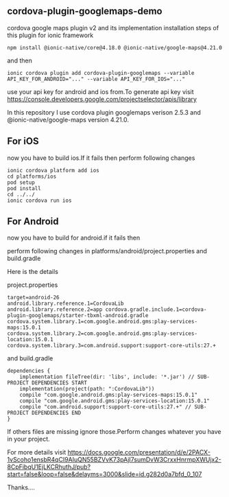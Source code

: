 ## cordova-plugin-googlemaps-demo
cordova google maps plugin v2 and its implementation installation steps of this plugin for ionic framework

```
npm install @ionic-native/core@4.18.0 @ionic-native/google-maps@4.21.0 
```

and then 

```
ionic cordova plugin add cordova-plugin-googlemaps --variable API_KEY_FOR_ANDROID="..." --variable API_KEY_FOR_IOS="..." 
```

use your api key for android and ios from.To generate api key visit https://console.developers.google.com/projectselector/apis/library

In this repository I use cordova plugin googlemaps verison 2.5.3 and @ionic-native/google-maps version 4.21.0.


## For iOS
now you have to build ios.If it fails then
perform following changes 

````
ionic cordova platform add ios
cd platforms/ios
pod setup
pod install
cd ../../
ionic cordova run ios
````

## For Android
now you have to build for android.if it fails then

perform following changes in platforms/android/project.properties and build.gradle

Here is the details

project.properties

```
target=android-26 
android.library.reference.1=CordovaLib 
android.library.reference.2=app cordova.gradle.include.1=cordova-plugin-googlemaps/starter-tbxml-android.gradle
cordova.system.library.1=com.google.android.gms:play-services-maps:15.0.1
cordova.system.library.2=com.google.android.gms:play-services-location:15.0.1
cordova.system.library.3=com.android.support:support-core-utils:27.+
```

and build.gradle
```
dependencies { 
    implementation fileTree(dir: 'libs', include: '*.jar') // SUB-PROJECT DEPENDENCIES START 
    implementation(project(path: ":CordovaLib")) 
    compile "com.google.android.gms:play-services-maps:15.0.1" 
    compile "com.google.android.gms:play-services-location:15.0.1" 
    compile "com.android.support:support-core-utils:27.+" // SUB-PROJECT DEPENDENCIES END 
}
```
If others files are missing ignore those.Perform changes whatever you have in your project.

For more details visit https://docs.google.com/presentation/d/e/2PACX-1vScoho1ensbR4qCI9AIuQN55BZVvK73pAjI7sumDvW3CrxxHnrmpXWUjx2-8CpFibqU1EjLKCRhuthJ/pub?start=false&loop=false&delayms=3000&slide=id.g282d0a7bfd_0_107

Thanks....
